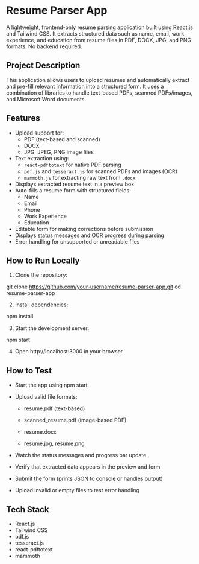 # Resume Parser App

A lightweight, frontend-only resume parsing application built using React.js and Tailwind CSS. It extracts structured data such as name, email, work experience, and education from resume files in PDF, DOCX, JPG, and PNG formats. No backend required.

## Project Description

This application allows users to upload resumes and automatically extract and pre-fill relevant information into a structured form. It uses a combination of libraries to handle text-based PDFs, scanned PDFs/images, and Microsoft Word documents.

## Features

- Upload support for:
  - PDF (text-based and scanned)
  - DOCX
  - JPG, JPEG, PNG image files
- Text extraction using:
  - `react-pdftotext` for native PDF parsing
  - `pdf.js` and `tesseract.js` for scanned PDFs and images (OCR)
  - `mammoth.js` for extracting raw text from `.docx`
- Displays extracted resume text in a preview box
- Auto-fills a resume form with structured fields:
  - Name
  - Email
  - Phone
  - Work Experience
  - Education
- Editable form for making corrections before submission
- Displays status messages and OCR progress during parsing
- Error handling for unsupported or unreadable files

## How to Run Locally

1. Clone the repository:

git clone https://github.com/your-username/resume-parser-app.git
cd resume-parser-app

2. Install dependencies:

npm install

3. Start the development server:

npm start

4. Open http://localhost:3000 in your browser.

## How to Test

- Start the app using npm start

- Upload valid file formats:

    - resume.pdf (text-based)

    - scanned_resume.pdf (image-based PDF)

    - resume.docx

    - resume.jpg, resume.png

- Watch the status messages and progress bar update

- Verify that extracted data appears in the preview and form

- Submit the form (prints JSON to console or handles output)

- Upload invalid or empty files to test error handling

## Tech Stack
- React.js
- Tailwind CSS
- pdf.js
- tesseract.js
- react-pdftotext
- mammoth